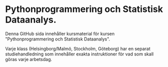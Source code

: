 # Pythonprogrammering och Statistisk Dataanalys.
Denna GitHub sida innehåller kursmaterial för kursen "Pythonprogrammering och Statistisk Dataanalys".

Varje klass (Helsingborg/Malmö, Stockholm, Göteborg) har en separat studiehandledning som innehåller exakta instruktioner för vad som skall göras varje arbetsdag. 

